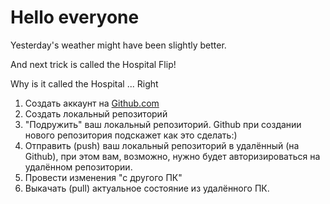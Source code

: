 # Hello everyone

Yesterday's weather might have been slightly better.

And next trick is called the Hospital Flip!

Why is it called the Hospital   ...   Right

1. Создать аккаунт на [Github.com](https://github.com)
2. Создать локальный репозиторий
3. "Подружить" ваш локальный репозиторий. Github при создании нового репозитория подскажет как это сделать:)
4. Отправить (push) ваш локальный репозиторий в удалённый (на Github), при этом вам, возможно, нужно будет авторизироваться на удалённом репозитории.
5. Провести изменения "с другого ПК"
6. Выкачать (pull) актуальное состояние из удалённого ПК. 
